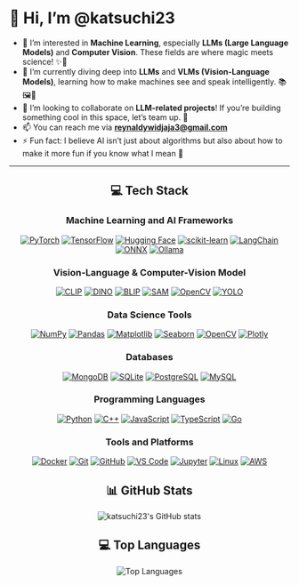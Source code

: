 # 👋 Hi, I’m @katsuchi23

- 👀 I’m interested in **Machine Learning**, especially **LLMs (Large Language Models)** and **Computer Vision**. These fields are where magic meets science! ✨🤖
- 🌱 I’m currently diving deep into **LLMs** and **VLMs (Vision-Language Models)**, learning how to make machines see and speak intelligently. 📚🖼️💬
- 💞️ I’m looking to collaborate on **LLM-related projects**! If you’re building something cool in this space, let’s team up. 🚀
- 📫 You can reach me via **reynaldywidjaja3@gmail.com**
- ⚡ Fun fact: I believe AI isn’t just about algorithms but also about how to make it more fun if you know what I mean 👀

---

<div align="center">

## 💻 Tech Stack

### Machine Learning and AI Frameworks
<p align="center">
<a href="https://pytorch.org/"><img src="https://img.shields.io/badge/PyTorch-EE4C2C?style=for-the-badge&logo=pytorch&logoColor=white" alt="PyTorch"/></a>
<a href="https://www.tensorflow.org/"><img src="https://img.shields.io/badge/TensorFlow-FF6F00?style=for-the-badge&logo=tensorflow&logoColor=white" alt="TensorFlow"/></a>
<a href="https://huggingface.co/"><img src="https://img.shields.io/badge/Hugging%20Face-FFD21E?style=for-the-badge&logo=hugginface&logoColor=black" alt="Hugging Face"/></a>
<a href="https://scikit-learn.org/"><img src="https://img.shields.io/badge/scikit--learn-F7931E?style=for-the-badge&logo=scikit-learn&logoColor=white" alt="scikit-learn"/></a>
<a href="https://www.langchain.com/"><img src="https://img.shields.io/badge/LangChain-1C3B54?style=for-the-badge" alt="LangChain"/></a>
<a href="https://onnx.ai/"><img src="https://img.shields.io/badge/ONNX-005CED?style=for-the-badge&logo=onnx&logoColor=white" alt="ONNX"/></a>
<a href="https://ollama.ai/"><img src="https://img.shields.io/badge/Ollama-000000?style=for-the-badge" alt="Ollama"/></a>
</p>

### Vision-Language & Computer-Vision Model
<p align="center">
<a href="https://openai.com/research/clip"><img src="https://img.shields.io/badge/CLIP-10A0CC?style=for-the-badge" alt="CLIP"/></a>
<a href="https://github.com/facebookresearch/dino"><img src="https://img.shields.io/badge/DINO-4285F4?style=for-the-badge" alt="DINO"/></a>
<a href="https://github.com/salesforce/BLIP"><img src="https://img.shields.io/badge/BLIP-FF6F61?style=for-the-badge" alt="BLIP"/></a>
<a href="https://segment-anything.com/"><img src="https://img.shields.io/badge/Segment%20Anything-00A86B?style=for-the-badge" alt="SAM"/></a>
<a href="https://opencv.org/"><img src="https://img.shields.io/badge/OpenCV-5C3EE8?style=for-the-badge&logo=opencv&logoColor=white" alt="OpenCV"/></a>
<a href="https://ultralytics.com/yolo"><img src="https://img.shields.io/badge/YOLO-00FFFF?style=for-the-badge" alt="YOLO"/></a>
</p>

### Data Science Tools
<p align="center">
<a href="https://numpy.org/"><img src="https://img.shields.io/badge/NumPy-013243?style=for-the-badge&logo=numpy&logoColor=white" alt="NumPy"/></a>
<a href="https://pandas.pydata.org/"><img src="https://img.shields.io/badge/Pandas-150458?style=for-the-badge&logo=pandas&logoColor=white" alt="Pandas"/></a>
<a href="https://matplotlib.org/"><img src="https://img.shields.io/badge/Matplotlib-11557C?style=for-the-badge" alt="Matplotlib"/></a>
<a href="https://seaborn.pydata.org/"><img src="https://img.shields.io/badge/Seaborn-3776AB?style=for-the-badge" alt="Seaborn"/></a>
<a href="https://opencv.org/"><img src="https://img.shields.io/badge/OpenCV-5C3EE8?style=for-the-badge&logo=opencv&logoColor=white" alt="OpenCV"/></a>
<a href="https://plotly.com/"><img src="https://img.shields.io/badge/Plotly-3F4F75?style=for-the-badge&logo=plotly&logoColor=white" alt="Plotly"/></a>
</p>

### Databases
<p align="center">
<a href="https://www.mongodb.com/"><img src="https://img.shields.io/badge/MongoDB-47A248?style=for-the-badge&logo=mongodb&logoColor=white" alt="MongoDB"/></a>
<a href="https://www.sqlite.org/"><img src="https://img.shields.io/badge/SQLite-07405E?style=for-the-badge&logo=sqlite&logoColor=white" alt="SQLite"/></a>
<a href="https://www.postgresql.org/"><img src="https://img.shields.io/badge/PostgreSQL-316192?style=for-the-badge&logo=postgresql&logoColor=white" alt="PostgreSQL"/></a>
<a href="https://www.mysql.com/"><img src="https://img.shields.io/badge/MySQL-4479A1?style=for-the-badge&logo=mysql&logoColor=white" alt="MySQL"/></a>
</p>

### Programming Languages
<p align="center">
<a href="https://www.python.org/"><img src="https://img.shields.io/badge/Python-3776AB?style=for-the-badge&logo=python&logoColor=white" alt="Python"/></a>
<a href="https://isocpp.org/"><img src="https://img.shields.io/badge/C++-00599C?style=for-the-badge&logo=cplusplus&logoColor=white" alt="C++"/></a>
<a href="https://www.javascript.com/"><img src="https://img.shields.io/badge/JavaScript-F7DF1E?style=for-the-badge&logo=javascript&logoColor=black" alt="JavaScript"/></a>
<a href="https://www.typescriptlang.org/"><img src="https://img.shields.io/badge/TypeScript-3178C6?style=for-the-badge&logo=typescript&logoColor=white" alt="TypeScript"/></a>
<a href="https://golang.org/"><img src="https://img.shields.io/badge/Go-00ADD8?style=for-the-badge&logo=go&logoColor=white" alt="Go"/></a>
</p>

### Tools and Platforms
<p align="center">
<a href="https://www.docker.com/"><img src="https://img.shields.io/badge/Docker-2496ED?style=for-the-badge&logo=docker&logoColor=white" alt="Docker"/></a>
<a href="https://git-scm.com/"><img src="https://img.shields.io/badge/Git-F05032?style=for-the-badge&logo=git&logoColor=white" alt="Git"/></a>
<a href="https://github.com/"><img src="https://img.shields.io/badge/GitHub-181717?style=for-the-badge&logo=github&logoColor=white" alt="GitHub"/></a>
<a href="https://code.visualstudio.com/"><img src="https://img.shields.io/badge/VS%20Code-0078D4?style=for-the-badge&logo=visual%20studio%20code&logoColor=white" alt="VS Code"/></a>
<a href="https://jupyter.org/"><img src="https://img.shields.io/badge/Jupyter-F37626?style=for-the-badge&logo=jupyter&logoColor=white" alt="Jupyter"/></a>
<a href="https://www.linux.org/"><img src="https://img.shields.io/badge/Linux-FCC624?style=for-the-badge&logo=linux&logoColor=black" alt="Linux"/></a>
<a href="https://aws.amazon.com/"><img src="https://img.shields.io/badge/AWS-232F3E?style=for-the-badge&logo=amazon-aws&logoColor=white" alt="AWS"/></a>
</p>

## 📊 GitHub Stats
<p align="center">
<img src="https://github-readme-stats.vercel.app/api?username=katsuchi23&show_icons=true&theme=radical" alt="katsuchi23's GitHub stats"/>
</p>

## 💻 Top Languages
<p align="center">
<img src="https://github-readme-stats.vercel.app/api/top-langs/?username=katsuchi23&layout=compact&theme=radical" alt="Top Languages"/>
</p>

</div>
